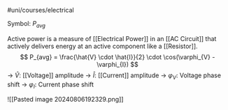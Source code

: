 #uni/courses/electrical 

Symbol: $P_{avg}$

Active power is a measure of [[Electrical Power]] in an [[AC Circuit]] that actively delivers energy at an active component like a [[Resistor]].
$$
P_{avg} = \frac{\hat{V} \cdot \hat{I}}{2} \cdot \cos(\varphi_{V} - \varphi_{I})
$$
-> $\hat{V}$: [[Voltage]] amplitude
-> $\hat{I}$: [[Current]] amplitude
-> $\varphi_{V}$: Voltage phase shift
-> $\varphi_{I}$: Current phase shift

![[Pasted image 20240806192329.png]]